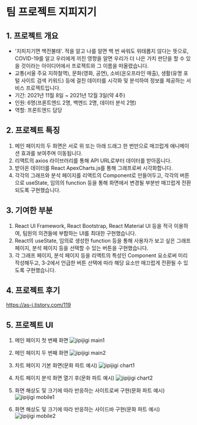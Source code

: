 # 팀 프로젝트 지피지기
## 1. 프로젝트 개요
- '지피지기면 백전불태'. 적을 알고 나를 알면 백 번 싸워도 위태롭지 않다는 뜻으로, COVID-19를 알고 우리에게 끼친 영향을 알면 우리가 더 나은 가치 판단을 할 수 있을 것이라는 아이디어에서 프로젝트와 그 이름을 떠올렸습니다.
- 교통(서울 주요 지하철역), 문화(영화, 공연), 소비(온오프라인 매출), 생활(유명 포털 사이트 검색 키워드) 등에 걸친 데이터를 시각화 및 분석하여 정보를 제공하는 서비스 프로젝트입니다.
- 기간: 2021년 11월 8일 ~ 2021년 12월 3일(약 4주)
- 인원: 6명(프론트엔드 2명, 백엔드 2명, 데이터 분석 2명)
- 역할: 프론트엔드 담당

## 2. 프로젝트 특징
1. 메인 페이지의 두 화면은 서로 위 또는 아래 드래그 한 번만으로 매끄럽게 애니메이션 효과를 보여주며 이동됩니다.
2. 리액트의 axios 라이브러리를 통해 API URL로부터 데이터를 받아옵니다.
3. 받아온 데이터를 React ApexCharts.js를 통해 그래프로써 시각화합니다.
4. 각각의 그래프와 분석 페이지를 리액트의 Component로 만들어두고, 각각의 버튼으로 useState, 임의의 function 등을 통해 화면에서 변경될 부분반 매끄럽게 전환되도록 구현했습니다.

## 3. 기여한 부분
1. React UI Framework, React Bootstrap, React Material UI 등을 적극 이용하여, 팀원의 의견들에 부합하는 UI를 최대한 구현했습니다.
2. React의 useState, 임의로 생성한 function 등을 통해 사용자가 보고 싶은 그래프 페이지, 분석 페이지 등을 선택할 수 있는 버튼을 구현했습니다.
3. 각 그래프 페이지, 분석 페이지 등을 리액트의 특성인 Component 요소로써 미리 작성해두고, 3-2에서 언급한 버튼 선택에 따라 해당 요소만 매끄럽게 전환될 수 있도록 구현했습니다.

## 4. 프로젝트 후기
https://as-j.tistory.com/119

## 5. 프로젝트 UI
1. 메인 페이지 첫 번째 화면
![jipijigi main1](https://github.com/sjan137/Jipi-jigi/blob/main/UI%20%EB%B0%8F%20%EC%99%80%EC%9D%B4%EC%96%B4%20%ED%94%84%EB%A0%88%EC%9E%84/%EB%A6%AC%EC%95%A1%ED%8A%B8%20%EB%B2%84%EC%A0%84%EB%B3%84%20UI/%EC%A7%80%ED%94%BC%EC%A7%80%EA%B8%B0%205%EB%B2%88%EC%A7%B8%20UI(1).png?raw=true)

2. 메인 페이지 두 번째 화면
![jipijigi main2](https://github.com/sjan137/Jipi-jigi/blob/main/UI%20%EB%B0%8F%20%EC%99%80%EC%9D%B4%EC%96%B4%20%ED%94%84%EB%A0%88%EC%9E%84/%EB%A6%AC%EC%95%A1%ED%8A%B8%20%EB%B2%84%EC%A0%84%EB%B3%84%20UI/%EC%A7%80%ED%94%BC%EC%A7%80%EA%B8%B0%205%EB%B2%88%EC%A7%B8%20UI(2).png?raw=true)

3. 차트 페이지 기본 화면(문화 파트 예시)
![jipijigi chart1](https://github.com/sjan137/Jipi-jigi/blob/main/UI%20%EB%B0%8F%20%EC%99%80%EC%9D%B4%EC%96%B4%20%ED%94%84%EB%A0%88%EC%9E%84/%EB%A6%AC%EC%95%A1%ED%8A%B8%20%EB%B2%84%EC%A0%84%EB%B3%84%20UI/%EC%A7%80%ED%94%BC%EC%A7%80%EA%B8%B0%205%EB%B2%88%EC%A7%B8%20UI(3).png?raw=true)

4. 차트 페이지 분석 화면 열기 후(문화 파트 예시)
![jipijigi chart2](https://github.com/sjan137/Jipi-jigi/blob/main/UI%20%EB%B0%8F%20%EC%99%80%EC%9D%B4%EC%96%B4%20%ED%94%84%EB%A0%88%EC%9E%84/%EB%A6%AC%EC%95%A1%ED%8A%B8%20%EB%B2%84%EC%A0%84%EB%B3%84%20UI/%EC%A7%80%ED%94%BC%EC%A7%80%EA%B8%B0%205%EB%B2%88%EC%A7%B8%20UI(4).png?raw=true)

5. 화면 해상도 및 크기에 따라 반응하는 사이트로써 구현(문화 파트 예시)
![jipijigi mobile1](https://github.com/sjan137/Jipi-jigi/blob/main/UI%20%EB%B0%8F%20%EC%99%80%EC%9D%B4%EC%96%B4%20%ED%94%84%EB%A0%88%EC%9E%84/%EB%A6%AC%EC%95%A1%ED%8A%B8%20%EB%B2%84%EC%A0%84%EB%B3%84%20UI/%EC%A7%80%ED%94%BC%EC%A7%80%EA%B8%B0%205%EB%B2%88%EC%A7%B8%20UI(5).png?raw=true)

6. 화면 해상도 및 크기에 따라 반응하는 사이드바 구현(문화 파트 예시)
![jipijigi mobile2](https://github.com/sjan137/Jipi-jigi/blob/main/UI%20%EB%B0%8F%20%EC%99%80%EC%9D%B4%EC%96%B4%20%ED%94%84%EB%A0%88%EC%9E%84/%EB%A6%AC%EC%95%A1%ED%8A%B8%20%EB%B2%84%EC%A0%84%EB%B3%84%20UI/%EC%A7%80%ED%94%BC%EC%A7%80%EA%B8%B0%205%EB%B2%88%EC%A7%B8%20UI(6).png?raw=true)
